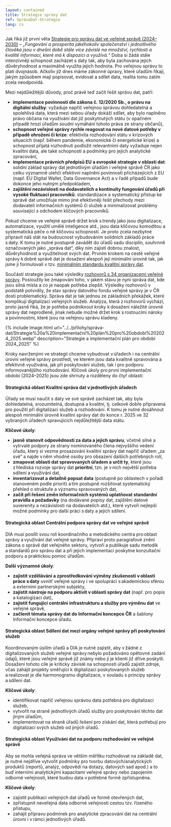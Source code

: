 ```yaml
---
layout: contained
title: Strategie správy dat
ref: SprávaDat-Strategie
lang: cs
---
```


Jak říká již první věta [Strategie pro správu dat ve veřejné správě (2024–2030)] – *„Fungování a prosperita jakéhokoliv společenství i jednotlivého člověka jsou v dnešní době stále více závislé na množství, rychlosti a kvalitě informací, které má k dispozici a využívá.“*
Doba si žádá stále intenzivněji schopnost zacházet s daty tak, aby byla zachována jejich důvěryhodnost a maximálně využita jejich hodnota. 
Pro veřejnou správu to platí dvojnásob.
Ačkoliv již dnes máme zákonné úpravy, které úřadům říkají, jakým způsobem mají popisovat, evidovat a sdílet data, realita tomu zatím zcela neodpovídá.

Mezi nejdůležitější důvody, proč právě teď začít řešit správu dat, patří:
- **implementace povinností dle zákona č. 12/2020 Sb., o právu na digitální služby**: vyžaduje napříč veřejnou správou dohledatelná a spolehlivá data, která mezi sebou úřady dokáží sdílet, aby bylo naplněno právo občana na využívání dat již poskytnutých státu (v opačném případě hrozí úřadům soudní vymáhání tohoto práva ze strany občanů),
- **schopnost veřejné správy rychle reagovat na nové datové potřeby v případě ohrožení či krize**: efektivita rozhodování státu v krizových situacích (např. během pandemie, ekonomické či energetické krize) a schopnost přijatá rozhodnutí podložit relevantními daty vyžaduje nejen kvalitní data, ale také schopnosti a podmínky pro jejich analytické zpracování,
- **implementace právních předpisů EU a evropské strategie v oblasti dat**: solidní základ správy dat jednotlivým úřadům i veřejné správě ČR jako celku významně ulehčí efektivní naplnění povinností přicházejících z EU (např. EU Digital Wallet, Data Governance Act) a v řadě případů bude dokonce jeho nutným předpokladem,
- **zajištění nezávislosti na dodavatelích a kontinuity fungování úřadů při vysoké fluktuaci pracovníků**: standardizace a systematický přístup ke správě dat umožňuje mimo jiné efektivněji řešit přechody mezi dodavateli informačních systémů či služeb a minimalizovat problémy související s odchodem klíčových pracovníků.

Pokud chceme ve veřejné správě držet krok s trendy jako jsou digitalizace, automatizace, využití umělé inteligence atd., jsou data klíčovou komoditou a systematická péče o ně klíčovou schopností. 
Je proto zcela nezbytné připravit náš stát na budoucnost vybudováním solidních základů práce s daty. 
K tomu je nutné postupně zavádět do úřadů sadu disciplín, souhrnně označovaných jako „správa dat“, díky nim zajistí dobrou znalost, důvěryhodnost a využitelnost svých dat.
Prvním krokem na cestě veřejné správy k dobré správě dat je dosažení alespoň její minimální úrovně tak, jak jsme ji formulovali v tzv. [minimálním standardu kvalitní správy dat]. 

Součástí strategie jsou také výsledky [rozhovorů s 34 organizacemi veřejné správy]. 
Posloužily ke zmapování toho, v jakém stavu je nyní správa dat, kde jsou silná místa a co je naopak potřeba zlepšit. 
Výsledky rozhovorů v podstatě potvrdily, že stav správy datového fondu veřejné správy je v ČR dosti problematický. 
Správa dat je tak jednou ze základních překážek, které komplikují digitalizaci veřejných služeb.
Analýza, která z rozhovorů vychází, proto jasně říká, že je potřeba podniknout kroky k dosažení náležité úrovně správy dat neprodleně, jinak nebude možné držet krok s rostoucími nároky a povinnostmi, které jsou na veřejnou správu kladeny. 

{% include image.html url="../../přílohy/správa-dat/Strategie%20a%20implementační%20plán%20pro%20období%202024_2025.webp" description="Strategie a implementační plán pro období 2024_2025" %}

Kroky navrženými ve strategii chceme vybudovat v úřadech i na centrální úrovni veřejné správy prostředí, ve kterém jsou data kvalitně spravována a efektivně využívána, jak při poskytování služeb, tak i pro podporu informovanějšího rozhodování. Klíčové úkoly pro první implementační období (2024–2025) jsou zde shrnuty a rozděleny do čtyř oblastí: 

#### Strategická oblast Kvalitní správa dat v jednotlivých úřadech 
Úřady se musí naučit s daty ve své správě zacházet tak, aby byla dohledatelná, srozumitelná, dostupná a kvalitní, tj. celkově dobře připravená pro použití při digitalizaci služeb a rozhodování.
K tomu je nutné dosáhnout alespoň minimální úrovně kvalitní správy dat do konce r. 2025 ve 32 vybraných úřadech spravujících nejdůležitější data státu. 

**Klíčové úkoly**: 
- **jasně stanovit odpovědnosti za data a jejich správu**, včetně silné a vytrvalé podpory ze strany nominovaného člena nejvyššího vedení úřadu, který si vezme prosazování kvalitní správy dat napříč úřadem „za své“ a najde v něm vhodné osoby pro obsazení dalších potřebných rolí,
- **zmapovat oblasti dat spravovaných úřadem a určit ty**, které jsou z hlediska rozvoje správy dat **prioritní**, tzn. je v nich největší potřeba sdílení a využívání dat,
- **inventarizovat a detailně popsat data** (postupně po oblastech v pořadí stanoveném podle priorit) a tím postupně rozšiřovat systematický přehled o struktuře a významu spravovaných dat,
- **začít při řešení změn informačních systémů uplatňovat standardní pravidla a požadavky** (na dodávané popisy dat, zajištění datové suverenity a nezávislosti na dodavatelích atd.), které vytvoří nejlepší možné podmínky pro další práci s daty a jejich sdílení.

#### Strategická oblast Centrální podpora správy dat ve veřejné správě 

DIA musí posílit svou roli koordinačního a metodického centra pro oblast správy a využívání dat veřejné správy. 
Připraví proto paragrafové znění zákona o správě dat veřejného sektoru, vytvoří a publikuje sadu metodik a standardů pro správu dat a při jejich implementaci poskytne konzultační podporu a praktickou pomoc úřadům.  

**Další významné úkoly**: 
- **zajistit vzdělávání a zprostředkování výměny zkušeností v oblasti práce s daty** uvnitř veřejné správy i ve spolupráci s akademickou sférou a externími partnerskými subjekty,
- **zajistit nástroje na podporu aktivit v oblasti správy dat** (např. pro popis a katalogizaci dat),
- **zajistit fungující centrální infrastrukturu a služby pro výměnu dat** ve veřejné správě,
- **začlenit témata správy dat do Informační koncepce ČR** a šablony Informační koncepce úřadu. 

#### Strategická oblast Sdílení dat mezi orgány veřejné správy při poskytování služeb 

Koordinovaným úsilím úřadů a DIA je nutné zajistit, aby v žádné z digitalizovaných služeb veřejné správy nebylo požadováno opětovné zadání údajů, které jsou veřejné správě již známy nebo jí je klienti již dříve poskytli.
Dosažení tohoto cíle je kriticky závislé na schopnosti úřadů zajistit zdroje, včas zahájit projekty směřující k digitalizaci poskytovaných služeb a realizovat je dle harmonogramu digitalizace, v souladu s principy správy a sdílení dat.  

**Klíčové úkoly**: 
- identifikovat napříč veřejnou správou data potřebná pro digitalizaci služeb,
- vytvořit na straně jednotlivých úřadů služby pro poskytování těchto dat jiným úřadům,
- implementovat na straně úřadů řešení pro získání dat, která potřebují pro digitalizaci svých služeb od jiných úřadů.

#### Strategická oblast Využívání dat na podporu rozhodování ve veřejné správě 

Aby se mohla veřejná správa ve větším měřítku rozhodovat na základě dat, je nutné nejdříve vytvořit podmínky pro tvorbu datových/analytických produktů (reportů, analýz, odpovědí na dotazy, datových sad apod.) a to buď interními analytickými kapacitami veřejné správy nebo zapojením odborné veřejnosti, které budou data v potřebné formě zpřístupněna. 

**Klíčové úkoly**: 
- zajistit publikaci veřejných dat úřadů ve formě otevřených dat,
- zpřístupnit neveřejná data odborné veřejnosti cestou tzv. řízeného přístupu,
- zahájit přípravu podmínek pro analytické zpracování dat na centrální úrovni i v rámci jednotlivých úřadů.



[Strategie pro správu dat ve veřejné správě (2024–2030)]: ../../přílohy/články/projekt-DIA-pomůže-úřadům-zlepšit-správu-dat/Strategie%20pro%20správu%20dat%20ve%20VS.pdf "Strategie pro správu dat"
[minimálním standardu kvalitní správy dat]: ../../přílohy/články/projekt-DIA-pomůže-úřadům-zlepšit-správu-dat/Shrnutí%20Minimálného%20standardu.pdf "Minimální standard kvalitní správy dat"
[rozhovorů s 34 organizacemi veřejné správy]: ../../přílohy/články/projekt-DIA-pomůže-úřadům-zlepšit-správu-dat/Souhrnná%20zpráva%20z%20provedených%20rozhovorů.pdf "Souhrnná zpráva z provedených rozhovorů"
